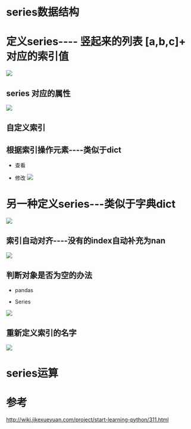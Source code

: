# series数据结构


# 定义series---- 竖起来的列表  [a,b,c]+ 对应的索引值
![](https://github.com/LiuChuang0059/python_practise/blob/master/python-Pandas/picture/series%E5%AE%9A%E4%B9%891.png)


## series 对应的属性

![](https://github.com/LiuChuang0059/python_practise/blob/master/python-Pandas/picture/series%E5%AF%B9%E8%B1%A1.png)
## 自定义索引



## 根据索引操作元素----类似于dict

* 查看

* 修改
![](https://github.com/LiuChuang0059/python_practise/blob/master/python-Pandas/picture/series%E9%80%9A%E8%BF%87%E7%B4%A2%E5%BC%95%E4%BF%AE%E6%94%B9.png)


# 另一种定义series---类似于字典dict


![](https://github.com/LiuChuang0059/python_practise/blob/master/python-Pandas/picture/series%E5%AE%9A%E4%B9%89-dict.png)



## 索引自动对齐----没有的index自动补充为nan


![](https://github.com/LiuChuang0059/python_practise/blob/master/python-Pandas/picture/%E6%B7%BB%E5%8A%A0%E7%B4%A2%E5%BC%95.png)
## 判断对象是否为空的办法

* pandas
 
* Series

![](https://github.com/LiuChuang0059/python_practise/blob/master/python-Pandas/picture/%E5%88%A4%E6%96%AD%E6%98%AF%E5%90%A6%E4%B8%BA%E7%A9%BA.png)


## 重新定义索引的名字

![](https://github.com/LiuChuang0059/python_practise/blob/master/python-Pandas/picture/%E4%BF%AE%E6%94%B9series%E7%B4%A2%E5%BC%95.png)



# series运算

























# 参考

http://wiki.jikexueyuan.com/project/start-learning-python/311.html
